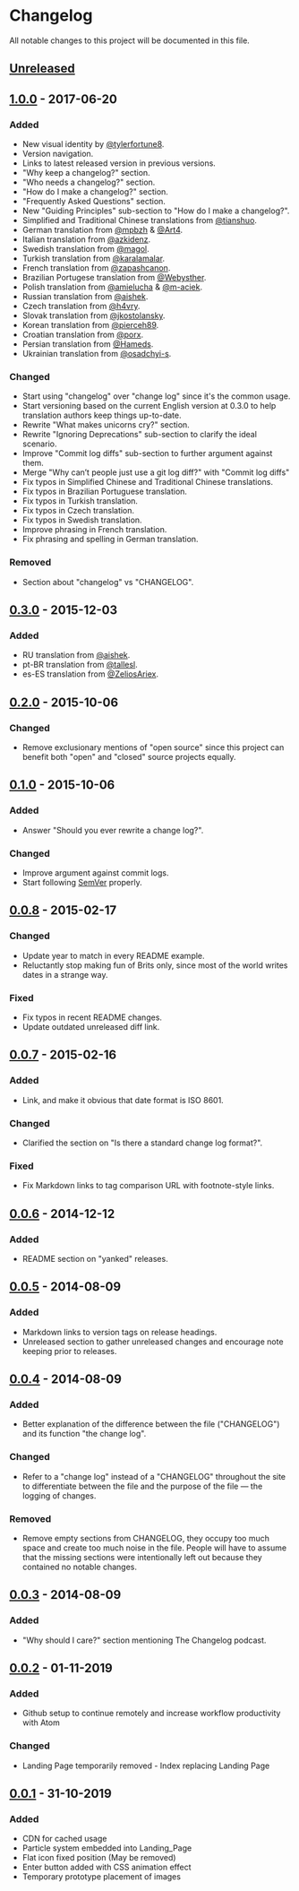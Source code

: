 # Changelog
All notable changes to this project will be documented in this file.

## [Unreleased]

## [1.0.0] - 2017-06-20
### Added
- New visual identity by [@tylerfortune8](https://github.com/tylerfortune8).
- Version navigation.
- Links to latest released version in previous versions.
- "Why keep a changelog?" section.
- "Who needs a changelog?" section.
- "How do I make a changelog?" section.
- "Frequently Asked Questions" section.
- New "Guiding Principles" sub-section to "How do I make a changelog?".
- Simplified and Traditional Chinese translations from [@tianshuo](https://github.com/tianshuo).
- German translation from [@mpbzh](https://github.com/mpbzh) & [@Art4](https://github.com/Art4).
- Italian translation from [@azkidenz](https://github.com/azkidenz).
- Swedish translation from [@magol](https://github.com/magol).
- Turkish translation from [@karalamalar](https://github.com/karalamalar).
- French translation from [@zapashcanon](https://github.com/zapashcanon).
- Brazilian Portugese translation from [@Webysther](https://github.com/Webysther).
- Polish translation from [@amielucha](https://github.com/amielucha) & [@m-aciek](https://github.com/m-aciek).
- Russian translation from [@aishek](https://github.com/aishek).
- Czech translation from [@h4vry](https://github.com/h4vry).
- Slovak translation from [@jkostolansky](https://github.com/jkostolansky).
- Korean translation from [@pierceh89](https://github.com/pierceh89).
- Croatian translation from [@porx](https://github.com/porx).
- Persian translation from [@Hameds](https://github.com/Hameds).
- Ukrainian translation from [@osadchyi-s](https://github.com/osadchyi-s).

### Changed
- Start using "changelog" over "change log" since it's the common usage.
- Start versioning based on the current English version at 0.3.0 to help
translation authors keep things up-to-date.
- Rewrite "What makes unicorns cry?" section.
- Rewrite "Ignoring Deprecations" sub-section to clarify the ideal
  scenario.
- Improve "Commit log diffs" sub-section to further argument against
  them.
- Merge "Why can’t people just use a git log diff?" with "Commit log
  diffs"
- Fix typos in Simplified Chinese and Traditional Chinese translations.
- Fix typos in Brazilian Portuguese translation.
- Fix typos in Turkish translation.
- Fix typos in Czech translation.
- Fix typos in Swedish translation.
- Improve phrasing in French translation.
- Fix phrasing and spelling in German translation.

### Removed
- Section about "changelog" vs "CHANGELOG".

## [0.3.0] - 2015-12-03
### Added
- RU translation from [@aishek](https://github.com/aishek).
- pt-BR translation from [@tallesl](https://github.com/tallesl).
- es-ES translation from [@ZeliosAriex](https://github.com/ZeliosAriex).

## [0.2.0] - 2015-10-06
### Changed
- Remove exclusionary mentions of "open source" since this project can
benefit both "open" and "closed" source projects equally.

## [0.1.0] - 2015-10-06
### Added
- Answer "Should you ever rewrite a change log?".

### Changed
- Improve argument against commit logs.
- Start following [SemVer](https://semver.org) properly.

## [0.0.8] - 2015-02-17
### Changed
- Update year to match in every README example.
- Reluctantly stop making fun of Brits only, since most of the world
  writes dates in a strange way.

### Fixed
- Fix typos in recent README changes.
- Update outdated unreleased diff link.

## [0.0.7] - 2015-02-16
### Added
- Link, and make it obvious that date format is ISO 8601.

### Changed
- Clarified the section on "Is there a standard change log format?".

### Fixed
- Fix Markdown links to tag comparison URL with footnote-style links.

## [0.0.6] - 2014-12-12
### Added
- README section on "yanked" releases.

## [0.0.5] - 2014-08-09
### Added
- Markdown links to version tags on release headings.
- Unreleased section to gather unreleased changes and encourage note
keeping prior to releases.

## [0.0.4] - 2014-08-09
### Added
- Better explanation of the difference between the file ("CHANGELOG")
and its function "the change log".

### Changed
- Refer to a "change log" instead of a "CHANGELOG" throughout the site
to differentiate between the file and the purpose of the file — the
logging of changes.

### Removed
- Remove empty sections from CHANGELOG, they occupy too much space and
create too much noise in the file. People will have to assume that the
missing sections were intentionally left out because they contained no
notable changes.

## [0.0.3] - 2014-08-09
### Added
- "Why should I care?" section mentioning The Changelog podcast.

## [0.0.2] - 01-11-2019
### Added
- Github setup to continue remotely and increase workflow productivity with
Atom

### Changed

- Landing Page temporarily removed - Index replacing Landing Page

## [0.0.1] - 31-10-2019
### Added
- CDN for cached usage
- Particle system embedded into Landing_Page
- Flat icon fixed position (May be removed)
- Enter button added with CSS animation effect
- Temporary prototype placement of images

[Unreleased]: https://github.com/Ryathi/Semblance/compare/v1.0.0...HEAD
[1.0.0]: https://github.com/Ryathi/Semblance/compare/v0.3.0...v1.0.0
[0.3.0]: https://github.com/Ryathi/Semblance/compare/v0.2.0...v0.3.0
[0.2.0]: https://github.com/Ryathi/Semblance/compare/v0.1.0...v0.2.0
[0.1.0]: https://github.com/Ryathi/Semblance/compare/v0.0.8...v0.1.0
[0.0.8]: https://github.com/Ryathi/Semblance/compare/v0.0.7...v0.0.8
[0.0.7]: https://github.com/Ryathi/Semblance/compare/v0.0.6...v0.0.7
[0.0.6]: https://github.com/Ryathi/Semblance/compare/v0.0.5...v0.0.6
[0.0.5]: https://github.com/Ryathi/Semblance/compare/v0.0.4...v0.0.5
[0.0.4]: https://github.com/Ryathi/Semblance/compare/v0.0.3...v0.0.4
[0.0.3]: https://github.com/Ryathi/Semblance/compare/v0.0.2...v0.0.3
[0.0.2]: https://github.com/Ryathi/Semblance/compare/v0.0.1...v0.0.2
[0.0.1]: https://github.com/Ryathi/Semblance/releases/tag/v0.0.1
